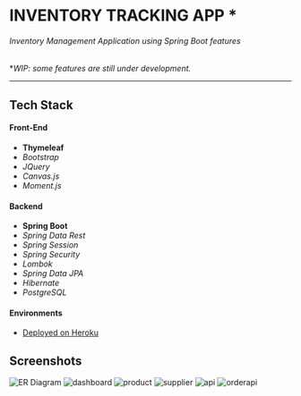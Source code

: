 
# INVENTORY TRACKING APP *
######  Inventory Management Application using Spring Boot features 
**WIP: some features are still under development.*


------------

## Tech Stack

#### Front-End
- **Thymeleaf**
- *Bootstrap*
- *JQuery*
- *Canvas.js*
- *Moment.js*

#### Backend
- **Spring Boot**
- *Spring Data Rest*
- *Spring Session*
- *Spring Security*
- *Lombok*
-  *Spring Data JPA*
- *Hibernate*
- *PostgreSQL*

#### Environments
- [Deployed on Heroku](https://inventory-tracking-system.herokuapp.com/ "Deployed on Heroku")


## Screenshots

![ER Diagram](https://user-images.githubusercontent.com/71738080/147890903-0ae0c40e-9a4a-4e89-93e5-47dbf768ff63.png)
![dashboard](https://user-images.githubusercontent.com/71738080/147890914-44b7c784-1a6e-436f-8617-17fce46fd958.png)
![product](https://user-images.githubusercontent.com/71738080/147890918-5441078c-d5c4-4183-b57e-3ebf49aaaaf6.png)
![supplier](https://user-images.githubusercontent.com/71738080/147890919-26b48a26-df1d-4289-9c0b-a8b29f0ac599.png)
![api](https://user-images.githubusercontent.com/71738080/147890922-c0d5ed1e-0fc2-4147-9037-f74b240a3fbf.png)
![orderapi](https://user-images.githubusercontent.com/71738080/147890924-2dd76107-fbef-4bda-ba29-15f520acd0f6.png)
